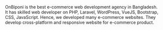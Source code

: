 OnBiponi is the best e-commerce web development agency in Bangladesh. It has skilled web developer on PHP, Laravel, WordPress, VueJS, Bootstrap, CSS, JavaScript. Hence, we developed many e-commerce websites. They develop cross-platform and responsive website for e-commerce product.
